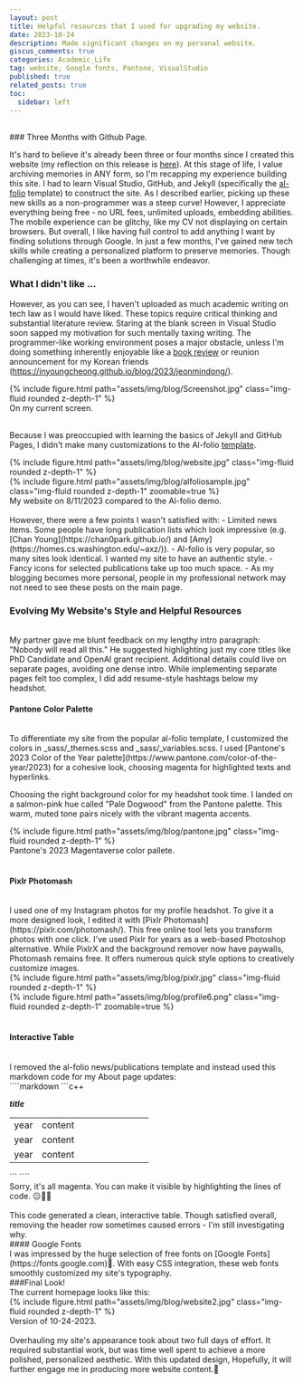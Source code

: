 ```yaml
---
layout: post
title: Helpful resources that I used for upgrading my website.  
date: 2023-10-24
description: Made significant changes on my personal website. 
giscus_comments: true
categories: Academic_Life
tag: website, Google fonts, Pantone, VisualStudio
published: true
related_posts: true
toc:
  sidebar: left
---
```

<br>
### Three Months with Github Page. 

It's hard to believe it's already been three or four months since I created this website (my reflection on this release is [here](https://inyoungcheong.github.io/blog/2023/adieu-wordpress/)). At this stage of life, I value archiving memories in ANY form, so I'm recapping my experience building this site.
I had to learn Visual Studio, GitHub, and Jekyll (specifically the [al-folio](https://github.com/alshedivat/al-folio) template) to construct the site. As I described earlier, picking up these new skills as a non-programmer was a steep curve! However, I appreciate everything being free - no URL fees, unlimited uploads, embedding abilities.
The mobile experience can be glitchy, like my CV not displaying on certain browsers. But overall, I like having full control to add anything I want by finding solutions through Google. In just a few months, I've gained new tech skills while creating a personalized platform to preserve memories. Though challenging at times, it's been a worthwhile endeavor.
<br>

### What I didn't like ...

However, as you can see, I haven't uploaded as much academic writing on tech law as I would have liked. These topics require critical thinking and substantial literature review. Staring at the blank screen in Visual Studio soon sapped my motivation for such mentally taxing writing. The programmer-like working environment poses a major obstacle, unless I'm doing something inherently enjoyable like a [book review](https://inyoungcheong.github.io/blog/2023/maria-schneider/) or reunion announcement for my Korean friends (https://inyoungcheong.github.io/blog/2023/jeonmindong/).


<div class="row mt-3">
    <div class="col-sm mt-3 mt-md-0">
        {% include figure.html path="assets/img/blog/Screenshot.jpg" class="img-fluid rounded z-depth-1" %}
    </div>
</div>
<div class="caption">
    On my current screen. 
</div>
<br>

Because I was preoccupied with learning the basics of Jekyll and GitHub Pages, I didn't make many customizations to the Al-folio [template](https://alshedivat.github.io/al-folio/). 

<div class="row mt-3">
   <div class="col-sm mt-3 mt-md-0">
        {% include figure.html path="assets/img/blog/website.jpg" class="img-fluid rounded z-depth-1" %}
    </div>
    <div class="col-sm mt-3 mt-md-0">
        {% include figure.html path="assets/img/blog/alfoliosample.jpg" class="img-fluid rounded z-depth-1" zoomable=true %}
    </div>
</div>
    <div class="caption">
    My website on 8/11/2023 compared to the Al-folio demo.
    </div>
<br>
However, there were a few points I wasn't satisfied with:
- Limited news items. Some people have long publication lists which look impressive (e.g. [Chan Young](https://chan0park.github.io/) and [Amy](https://homes.cs.washington.edu/~axz/)).
- Al-folio is very popular, so many sites look identical. I wanted my site to have an authentic style.
- Fancy icons for selected publications take up too much space.
- As my blogging becomes more personal, people in my professional network may not need to see these posts on the main page.
<br>

### Evolving My Website's Style and Helpful Resources
<br>
My partner gave me blunt feedback on my lengthy intro paragraph: "Nobody will read all this." He suggested highlighting just my core titles like PhD Candidate and OpenAI grant recipient. Additional details could live on separate pages, avoiding one dense intro. While implementing separate pages felt too complex, I did add resume-style hashtags below my headshot.
<br>

#### Pantone Color Palette 
<br>
To differentiate my site from the popular al-folio template, I customized the colors in _sass/_themes.scss and _sass/_variables.scss. I used [Pantone's 2023 Color of the Year palette](https://www.pantone.com/color-of-the-year/2023) for a cohesive look, choosing magenta for highlighted texts and hyperlinks.

Choosing the right background color for my headshot took time. I landed on a salmon-pink hue called "Pale Dogwood" from the Pantone palette. This warm, muted tone pairs nicely with the vibrant magenta accents.
<br>
<div class="row mt-3">
    <div class="col-sm mt-3 mt-md-0">
        {% include figure.html path="assets/img/blog/pantone.jpg" class="img-fluid rounded z-depth-1" %}
    </div>
</div>
<div class="caption">
    Pantone's 2023 Magentaverse color pallete.
</div>

<br>

#### Pixlr Photomash 
<br>
I used one of my Instagram photos for my profile headshot. To give it a more designed look, I edited it with [Pixlr Photomash](https://pixlr.com/photomash/). This free online tool lets you transform photos with one click.
I've used Pixlr for years as a web-based Photoshop alternative. While PixlrX and the background remover now have paywalls, Photomash remains free. It offers numerous quick style options to creatively customize images.
<br>
<div class="row mt-3">
   <div class="col-sm mt-3 mt-md-0">
        {% include figure.html path="assets/img/blog/pixlr.jpg" class="img-fluid rounded z-depth-1" %}
    </div>
    <div class="col-sm mt-3 mt-md-0">
        {% include figure.html path="assets/img/blog/profile6.png" class="img-fluid rounded z-depth-1" zoomable=true %}
    </div>
</div>
<br>

#### Interactive Table 
<br>
I removed the al-folio news/publications template and instead used this markdown code for my About page updates:
<br>
````markdown
```c++
<p><strong><i> title </i></strong></p>
<table>
  <colgroup>
    <col width="20%" />
    <col width="80%" />
  </colgroup>
  <tbody>
    <tr>
      <td markdown="span"> year </td>
      <td markdown="span"> content </td>
    </tr>
    <tr>
      <td markdown="span"> year </td>
      <td markdown="span"> content </td>
    </tr>
    <tr>
      <td markdown="span"> year </td>
      <td markdown="span"> content </td>
    </tr>
  </tbody>
</table>
```
````
<div class="caption">
    Sorry, it's all magenta. You can make it visible by highlighting the lines of code. 😑🤷‍♀️
</div>
<br>
This code generated a clean, interactive table. Though satisfied overall, removing the header row sometimes caused errors - I'm still investigating why.
<br>
#### Google Fonts
<br>
I was impressed by the huge selection of free fonts on [Google Fonts](https://fonts.google.com)🙏. With easy CSS integration, these web fonts smoothly customized my site's typography. 
<br>
###Final Look!
<br>
The current homepage looks like this:
<br>
<div class="row mt-3">
   <div class="col-sm mt-3 mt-md-0">
        {% include figure.html path="assets/img/blog/website2.jpg" class="img-fluid rounded z-depth-1" %}
    </div>
</div>
<div class="caption">
    Version of 10-24-2023.
    </div>
<br>
Overhauling my site's appearance took about two full days of effort. It required substantial work, but was time well spent to achieve a more polished, personalized aesthetic. With this updated design, Hopefully, it will further engage me in producing more website content.🤞
<br>
